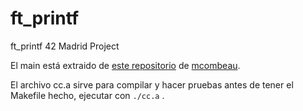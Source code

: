 # ft_printf
ft_printf 42 Madrid Project

El main está extraido de [este repositorio](https://github.com/mcombeau/ft_printf) de [mcombeau](https://github.com/mcombeau).

El archivo cc.a sirve para compilar y hacer pruebas antes de tener el Makefile hecho, ejecutar con `./cc.a` .
